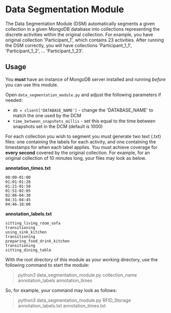 # Data Segmentation Module

The Data Segmentation Module (DSM) automatically segments a given collection in a given MongoDB database into collections representing the discrete activities within the original collection. For example, you have original collection 'Participant_1', which contains 23 activities. After running the DSM correctly, you will have collections 'Participant_1_1', 'Participant_1_2', ... 'Participant_1_23'.

## Usage

You **must** have an instance of MongoDB server installed and running *before* you can use this module.

Open `data_segmentation_module.py` and adjust the following parameters if needed:
* `db = client['DATABASE_NAME']` - change the 'DATABASE_NAME' to match the one used by the DCM
* `time_between_snapshots_millis` - set this equal to the time between snapshots set in the DCM (default is 1000)

For each collection you wish to segment you must generate two text (.txt) files: one containing the labels for each activity, and one containing the timestamps for when each label applies. You must achieve coverage for **every second** covered by the original collection. For example, for an original collection of 10 minutes long, your files may look as below.

**annotation_times.txt**
```
00:00-01:00
01:01-01:20
01:21-01:50
01:51-02:05
02:06-04:30
04:31-04:45
04:46-10:00
```

**annotation_labels.txt**
```
sitting_living_room_sofa
transitioning
using_sink_kitchen
transitioning
preparing_food_drink_kitchen
transitioning
sitting_dining_table
```

With the root directory of this module as your working directory, use the following command to start the module:

> python3 data_segmentation_module.py collection_name annotation_labels annotation_times

So, for example, your command may look as follows:

> python3 data_segmentation_module.py RFID_Storage annotation_labels.txt annotation_times.txt